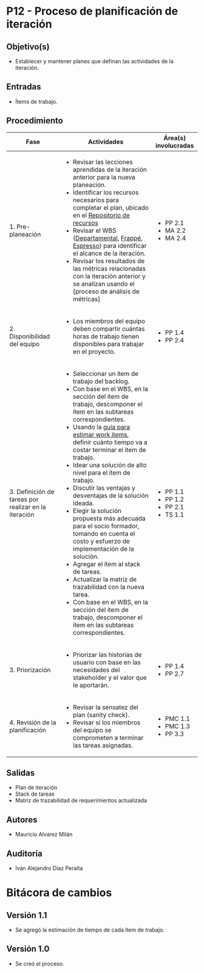 # P12 - Proceso de planificación de iteración

## Objetivo(s)

- Establecer y mantener planes que definan las actividades de la iteración.

## Entradas

- Ítems de trabajo.

## Procedimiento

<table>
  <thead>
    <th>Fase</th>
    <th>Actividades</th>
    <th>Área(s) involucradas</th>
  </thead>

  <tbody>
    <tr>
      <td>1. Pre-planeación</td>
      <td>
        <ul align="left">
          <li>Revisar las lecciones aprendidas de la iteración anterior para la nueva planeación.</li>
          <li>Identificar los recursos necesarios para completar el plan, ubicado en el <a href="https://docs.google.com/spreadsheets/d/1frtMUtfqJzUiE9ej_qi-HwhZZtvbSbPsc-TMsYf10Bk/edit#gid=0">Repositorio de recursos</a></li>
          <li>Revisar el WBS (<a href="https://app.diagrams.net/#G1Y_8bcH24-RTK0W6F2wwTM64BEp-ylUWn">Departamental</a>, <a href="https://app.diagrams.net/#G1i00w__BA-zEfea5xUjIgRisWwyQ3V-cr">Frappé</a>, <a href="https://app.diagrams.net/#G1BgBJ2mr8yjmmV6anHILdW0YtsEUEv3ja">Espresso</a>) para identificar el alcance de la iteración.</li>
          <li>Revisar los resultados de las métricas relacionadas con la iteración anterior y se analizan usando el [proceso de análisis de métricas]</li>
        </ul>
      </td>
      <td>
        <ul>
          <li>PP 2.1</li>
          <li>MA 2.2</li>
          <li>MA 2.4</li>
        </ul>
      </td>
    </tr>
    <tr>
      <td>2. Disponibilidad del equipo</td>
      <td>
        <ul align="left">
          <li>Los miembros del equipo deben compartir cuántas horas de trabajo tienen disponibles para trabajar en el proyecto.</li>
        </ul>
      </td>
      <td>
        <ul>
          <li>PP 1.4</li>
          <li>PP 2.4</li>
        </ul>
      </td>
    </tr>
    <tr>
      <td>3. Definición de tareas por realizar en la iteración</td>
      <td>
        <ul align="left">
          <li>Seleccionar un ítem de trabajo del backlog.</li>
          <li>Con base en el WBS, en la sección del ítem de trabajo, descomponer el ítem en las subtareas correspondientes.</li>
          <li>Usando la <a href="../guias/G19-guia-para-estimar-workitem">guía para estimar work items</a>, definir cuánto tiempo va a costar terminar el ítem de trabajo.</li>
          <li>Idear una solución de alto nivel para el ítem de trabajo.</li>
          <li>Discutir las ventajas y desventajas de la solución ideada.</li>
          <li>Elegir la solución propuesta más adecuada para el socio formador, tomando en cuenta el costo y esfuerzo de implementación de la solución.</li>
          <li>Agregar el ítem al stack de tareas.</li>
          <li>Actualizar la matriz de trazabilidad con la nueva tarea.</li>
          <li>Con base en el WBS, en la sección del ítem de trabajo, descomponer el ítem en las subtareas correspondientes.</li>
        </ul>
      </td>
      <td>
        <ul>
          <li>PP 1.1</li>
          <li>PP 1.2</li>
          <li>PP 2.1</li>
          <li>TS 1.1</li>
        </ul>
      </td>
    </tr>
    <tr>
      <td>3. Priorización</td>
      <td>
        <ul align="left">
          <li>Priorizar las historias de usuario con base en las necesidades del stakeholder y el valor que le aportarán.</li>
        </ul>
      </td>
      <td>
        <ul>
          <li>PP 1.4</li>
          <li>PP 2.7</li>
        </ul>
      </td>
    </tr>
    <tr>
      <td>4. Revisión de la planificación</td>
      <td>
        <ul align="left">
          <li>Revisar la sensatez del plan (sanity check).</li>
          <li>Revisar si los miembros del equipo se comprometen a terminar las tareas asignadas.</li>
        </ul>
      </td>
      <td>
        <ul>
          <li>PMC 1.1</li>
          <li>PMC 1.3</li>
          <li>PP 3.3</li>
        </ul>
      </td>
    </tr>
  </tbody>
</table>

## Salidas

- Plan de iteración
- Stack de tareas
- Matriz de trazabilidad de requerimientos actualizada

## Autores

- Mauricio Alvarez Milán

## Auditoría

- Iván Alejandro Díaz Peralta

# Bitácora de cambios

## Versión 1.1
  - Se agregó la estimación de tiempo de cada ítem de trabajo. 

## Versión 1.0
  - Se creó el proceso.


